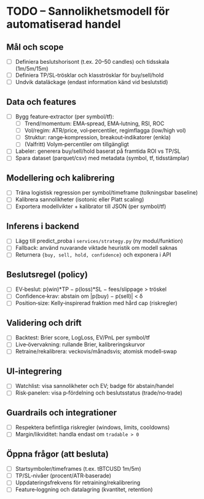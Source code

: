 # TODO – Sannolikhetsmodell för automatiserad handel

## Mål och scope

- [ ] Definiera beslutshorisont (t.ex. 20–50 candles) och tidsskala (1m/5m/15m)
- [ ] Definiera TP/SL‑trösklar och klasströsklar för buy/sell/hold
- [ ] Undvik dataläckage (endast information känd vid beslutstid)

## Data och features

- [ ] Bygg feature‑extractor (per symbol/tf):
  - [ ] Trend/momentum: EMA‑spread, EMA‑lutning, RSI, ROC
  - [ ] Vol/regim: ATR/price, vol‑percentiler, regimflagga (low/high vol)
  - [ ] Struktur: range‑kompression, breakout‑indikatorer (enkla)
  - [ ] (Valfritt) Volym‑percentiler om tillgängligt
- [ ] Labeler: generera buy/sell/hold baserat på framtida ROI vs TP/SL
- [ ] Spara dataset (parquet/csv) med metadata (symbol, tf, tidsstämplar)

## Modellering och kalibrering

- [ ] Träna logistisk regression per symbol/timeframe (tolkningsbar baseline)
- [ ] Kalibrera sannolikheter (isotonic eller Platt scaling)
- [ ] Exportera modellvikter + kalibrator till JSON (per symbol/tf)

## Inferens i backend

- [ ] Lägg till predict_proba i `services/strategy.py` (ny modul/funktion)
- [ ] Fallback: använd nuvarande viktade heuristik om modell saknas
- [ ] Returnera `{buy, sell, hold, confidence}` och exponera i API

## Beslutsregel (policy)

- [ ] EV‑beslut: p(win)*TP − p(loss)*SL − fees/slippage > tröskel
- [ ] Confidence‑krav: abstain om |p(buy) − p(sell)| < δ
- [ ] Position‑size: Kelly‑inspirerad fraktion med hård cap (riskregler)

## Validering och drift

- [ ] Backtest: Brier score, LogLoss, EV/PnL per symbol/tf
- [ ] Live‑övervakning: rullande Brier, kalibreringskurvor
- [ ] Retraine/rekalibrera: veckovis/månadsvis; atomisk modell‑swap

## UI‑integrering

- [ ] Watchlist: visa sannolikheter och EV; badge för abstain/handel
- [ ] Risk‑panelen: visa p‑fördelning och beslutsstatus (trade/no‑trade)

## Guardrails och integrationer

- [ ] Respektera befintliga riskregler (windows, limits, cooldowns)
- [ ] Margin/likviditet: handla endast om `tradable > 0`

## Öppna frågor (att besluta)

- [ ] Startsymboler/timeframes (t.ex. tBTCUSD 1m/5m)
- [ ] TP/SL‑nivåer (procent/ATR‑baserade)
- [ ] Uppdateringsfrekvens för retraining/rekalibrering
- [ ] Feature‑loggning och datalagring (kvantitet, retention)
